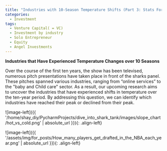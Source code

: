 ```yaml
---
title: "Industries with 10-Season Temperature Shifts (Part 3: Stats For Sharks)"
categories:
  - Investment
tags:
  - Venture Capital( = VC)
  - Investment by industry
  - Solo Entrepreneur
  - Equity
  - Angel Investments
---
```



**Industries that Have Experienced Temperature Changes over 10 Seasons**

Over the course of the first ten years, the show has been televised, numerous pitch presentations have taken place in front of the sharks panel. These pitches spanned various industries, ranging from “online services” to the "baby and Child care" sector. As a result, our upcoming research aims to uncover the industries that have experienced shifts in temperature over the ten-year period. By addressing this question, we can identify which industries have reached their peak or declined from their peak.


<script src="https://gist.github.com/AnalyticsForPleasure/a432034b5f17d145c9f205f22d55787f.js"></script>


![image-left]({{ '/home/shay_diy/PycharmProjects/dive_into_shark_tank/images/slope_chart/hot_vs_cold.png' | absolute_url }}){: .align-left}


![image-left]({{ '/assets/img/for_posts/How_many_players_get_drafted_in_the_NBA_each_year.png' | absolute_url }}){: .align-left} 


